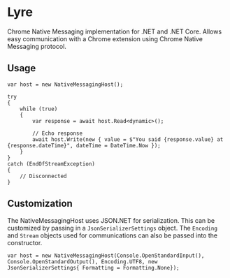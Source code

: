 # Lyre
Chrome Native Messaging implementation for .NET and .NET Core.
Allows easy communication with a Chrome extension using Chrome Native Messaging protocol.

## Usage

    var host = new NativeMessagingHost();

    try
    {
        while (true)
        {
            var response = await host.Read<dynamic>();

            // Echo response
            await host.Write(new { value = $"You said {response.value} at {response.dateTime}", dateTime = DateTime.Now });
        }
    }
    catch (EndOfStreamException)
    {
        // Disconnected
    }
    
## Customization

The NativeMessagingHost uses JSON.NET for serialization. This can be customized by passing in a `JsonSerializerSettings` object.
The `Encoding` and `Stream` objects used for communications can also be passed into the constructor.

    var host = new NativeMessagingHost(Console.OpenStandardInput(), Console.OpenStandardOutput(), Encoding.UTF8, new JsonSerializerSettings{ Formatting = Formatting.None});

